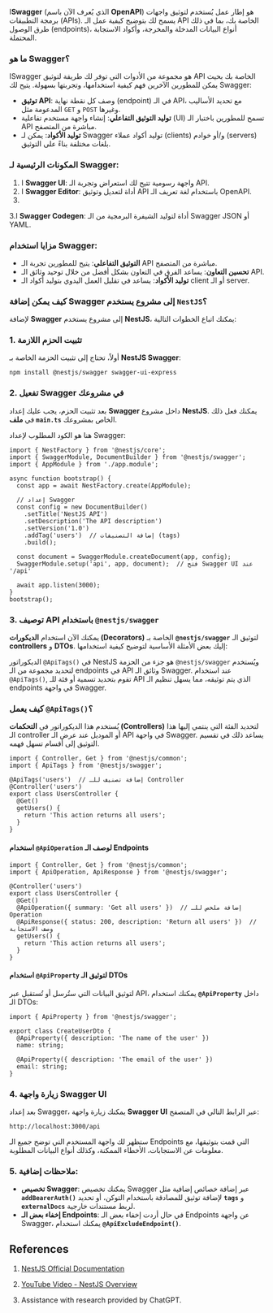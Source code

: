 ا**Swagger** (الذي يُعرف الآن باسم **OpenAPI**) هو إطار عمل يُستخدم لتوثيق واجهات برمجة التطبيقات (APIs). يسمح لك بتوضيح كيفية عمل الـ API الخاصة بك، بما في ذلك طرق الوصول (endpoints)، أنواع البيانات المدخلة والمخرجة، وأكواد الاستجابة المحتملة.

### **ما هو Swagger؟**

اSwagger هو مجموعة من الأدوات التي توفر لك طريقة لتوثيق API الخاصة بك بحيث يمكن للمطورين الآخرين فهم كيفية استخدامها، وتجربتها بسهولة. يتيح لك Swagger:

- **توثيق API**: وصف كل نقطة نهاية (endpoint) في الـ API، مع تحديد الأساليب المدعومة مثل `GET` و `POST` وغيرها.
- **توليد التوثيق التفاعلي**: إنشاء واجهة مستخدم تفاعلية (UI) تسمح للمطورين باختبار الـ API مباشرة من المتصفح.
- **توليد الأكواد**: يمكن لـ Swagger توليد أكواد عملاء (clients) و/أو خوادم (servers) بلغات مختلفة بناءً على التوثيق.

### **المكونات الرئيسية لـ Swagger:**

1. ا **Swagger UI**: واجهة رسومية تتيح لك استعراض وتجربة الـ API.
2. ا **Swagger Editor**: أداة لتعديل وتوثيق API باستخدام لغة تعريف الـ OpenAPI.
3. 
3.ا **Swagger Codegen**: أداة لتوليد الشيفرة البرمجية من الـ Swagger JSON أو YAML.

### **مزايا استخدام Swagger:**

- **التوثيق التفاعلي**: يتيح للمطورين تجربة الـ API مباشرة من المتصفح.
- **تحسين التعاون**: يساعد الفرق في التعاون بشكل أفضل من خلال توحيد وثائق الـ API.
- **توليد الأكواد**: يساعد في تقليل العمل اليدوي بتوليد أكواد الـ client أو الـ server.

### **كيف يمكن إضافة Swagger إلى مشروع يستخدم `NestJS`؟**


لإضافة **Swagger** إلى مشروع يستخدم **NestJS**، يمكنك اتباع الخطوات التالية:

### 1. **تثبيت الحزم اللازمة**

أولاً، تحتاج إلى تثبيت الحزمة الخاصة بـ **NestJS Swagger**:

```
npm install @nestjs/swagger swagger-ui-express
```
### 2. **تفعيل Swagger في مشروعك**

بعد تثبيت الحزم، يجب عليك إعداد **Swagger** داخل مشروع **NestJS**. يمكنك فعل ذلك في **ملف `main.ts`** الخاص بمشروعك.

هنا هو الكود المطلوب لإعداد Swagger:

```
import { NestFactory } from '@nestjs/core';
import { SwaggerModule, DocumentBuilder } from '@nestjs/swagger';
import { AppModule } from './app.module';

async function bootstrap() {
  const app = await NestFactory.create(AppModule);

  // إعداد Swagger
  const config = new DocumentBuilder()
    .setTitle('NestJS API')
    .setDescription('The API description')
    .setVersion('1.0')
    .addTag('users')  // إضافة التصنيفات (tags)
    .build();

  const document = SwaggerModule.createDocument(app, config);
  SwaggerModule.setup('api', app, document);  // فتح Swagger UI عند '/api'

  await app.listen(3000);
}
bootstrap();

```
### 3. **توصيف API باستخدام `@nestjs/swagger`**

يمكنك الآن استخدام **الديكورات (Decorators)** الخاصة بـ **`@nestjs/swagger`** لتوثيق الـ **controllers** و **DTOs**. إليك بعض الأمثلة الأساسية لتوضيح كيفية استخدامها:

الديكوراتور `@ApiTags()` في NestJS هو جزء من الحزمة `@nestjs/swagger` ويُستخدم لتحديد مجموعة من الـ endpoints في API وثائق الـ Swagger. عند استخدام `@ApiTags()`, تقوم بتحديد تسمية أو فئة للـ API الذي يتم توثيقه، مما يسهل تنظيم الـ endpoints في واجهة Swagger.

### كيف يعمل `@ApiTags()`؟

يُستخدم هذا الديكوراتور في **التحكمات (Controllers)** لتحديد الفئة التي ينتمي إليها هذا الـ controller أو الموديل عند عرض الـ API في واجهة Swagger. يساعد ذلك في تقسيم التوثيق إلى أقسام تسهل فهمه.

```
import { Controller, Get } from '@nestjs/common';
import { ApiTags } from '@nestjs/swagger';

@ApiTags('users')  // إضافة تصنيف للـ Controller
@Controller('users')
export class UsersController {
  @Get()
  getUsers() {
    return 'This action returns all users';
  }
}

```
#### **استخدام `@ApiOperation` لوصف الـ Endpoints**

```
import { Controller, Get } from '@nestjs/common';
import { ApiOperation, ApiResponse } from '@nestjs/swagger';

@Controller('users')
export class UsersController {
  @Get()
  @ApiOperation({ summary: 'Get all users' })  // إضافة ملخص للـ Operation
  @ApiResponse({ status: 200, description: 'Return all users' })  // وصف الاستجابة
  getUsers() {
    return 'This action returns all users';
  }
}

```
#### **استخدام `@ApiProperty` لتوثيق الـ DTOs**

لتوثيق البيانات التي ستُرسل أو تُستقبل عبر API، يمكنك استخدام **`@ApiProperty`** داخل الـ DTOs:

```
import { ApiProperty } from '@nestjs/swagger';

export class CreateUserDto {
  @ApiProperty({ description: 'The name of the user' })
  name: string;

  @ApiProperty({ description: 'The email of the user' })
  email: string;
}

```

### 4. **زيارة واجهة Swagger UI**

بعد إعداد Swagger، يمكنك زيارة واجهة **Swagger UI** عبر الرابط التالي في المتصفح:

`http://localhost:3000/api`

ستظهر لك واجهة المستخدم التي توضح جميع الـ Endpoints التي قمت بتوثيقها، مع معلومات عن الاستجابات، الأخطاء الممكنة، وكذلك أنواع البيانات المطلوبة.

### 5. **ملاحظات إضافية:**

- **تخصيص Swagger**: يمكنك تخصيص Swagger عبر إضافة خصائص إضافية مثل **`addBearerAuth()`** لإضافة توثيق للمصادقة باستخدام التوكن، أو تحديد **`tags`** و **`externalDocs`** لربط مستندات خارجية.
- **إخفاء بعض الـ Endpoints**: في حال أردت إخفاء بعض الـ Endpoints عن واجهة Swagger، يمكنك استخدام **`@ApiExcludeEndpoint()`**.


## References

1. [NestJS Official Documentation](https://docs.nestjs.com/)

2. [YouTube Video - NestJS Overview](https://youtu.be/DG0uZ0E8DBs?si=bvquHDYwiLeNbJcy)
3. Assistance with research provided by ChatGPT.
